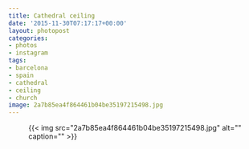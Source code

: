```yaml
---
title: Cathedral ceiling
date: '2015-11-30T07:17:17+00:00'
layout: photopost
categories:
- photos
- instagram
tags:
- barcelona
- spain
- cathedral
- ceiling
- church
image: 2a7b85ea4f864461b04be35197215498.jpg
---
```


<figure class="photo photo--square">
  {{< img src="2a7b85ea4f864461b04be35197215498.jpg" alt="" caption="" >}}

</figure>




